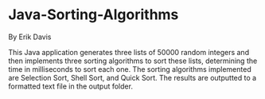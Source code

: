 # Java-Sorting-Algorithms
By Erik Davis

This Java application generates three lists of 50000 random integers and then implements three sorting algorithms to sort these lists, determining the time in milliseconds to sort each one. The sorting algorithms implemented are Selection Sort, Shell Sort, and Quick Sort. The results are outputted to a formatted text file in the output folder. 
